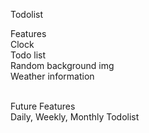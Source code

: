 Todolist

Features <Br>
Clock <br> 
Todo list <Br>
Random background img <Br>
Weather information <br> <br>


Future Features <br>
Daily, Weekly, Monthly Todolist
